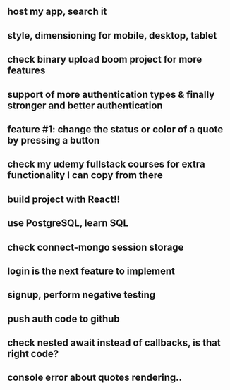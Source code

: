 
## host my app, search it
## style, dimensioning for mobile, desktop, tablet

## check binary upload boom project for more features
## support of more authentication types & finally stronger and better authentication
## feature #1: change the status or color of a quote by pressing a button

## check my udemy fullstack courses for extra functionality I can copy from there

## build project with React!!
## use PostgreSQL, learn SQL



## check connect-mongo session storage

## login is the next feature to implement
## signup, perform negative testing
## push auth code to github
## check nested await instead of callbacks, is that right code?
## console error about quotes rendering..